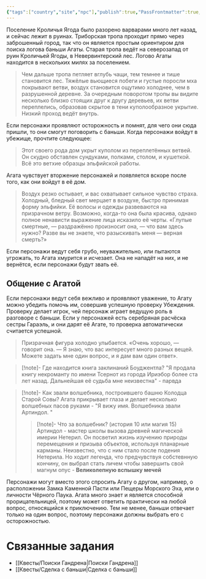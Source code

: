 ```yaml
---
{"tags":["country","site","npc"],"publish":true,"PassFrontmatter":true,"created":"2025-04-02T17:58:08.410+03:00","updated":"2025-04-02T17:58:08.410+03:00"}
---
```




Поселение Кроличья Ягода было разорено варварами много лет назад, и сейчас лежит в руинах. Триборская тропа проходит прямо через заброшенный город, так что он является простым ориентиром для поиска логова баньши Агаты. Старая тропа ведёт на северозапад от руин Кроличьей Ягоды, в Невервинтерский лес. Логово Агаты находится в нескольких милях за поселением.

> Чем дальше тропа петляет вглубь чащи, тем темнее и тише становится лес. Тяжёлые вьющиеся побеги и густые поросли мха покрывают ветви, воздух становится ощутимо холоднее, чем в разрушенной деревне. За очередным поворотом тропы вы видите несколько близко стоящих друг к другу деревьев, их ветви переплелись, образовав скрытое в тени куполообразное укрытие. Низкий проход ведёт внутрь.

Если персонажи проявляют осторожность и помнят, для чего они сюда пришли, то они смогут поговорить с баньши. Когда персонажи войдут в убежище, прочтите следующее:

> Этот своего рода дом укрыт куполом из переплетённых ветвей. Он скудно обставлен сундуками, полками, столом, и кушеткой. Всё это ветхие образцы эльфийской работы.

Агата чувствует вторжение персонажей и появляется вскоре после того, как они войдут в её дом.

> Воздух резко остывает, и вас охватывает сильное чувство страха. Холодный, бледный свет мерцает в воздухе, быстро принимая форму эльфийки. Её волосы и одежды развеваются на призрачном ветру. Возможно, когда-то она была красива, однако полное ненависти выражение лица исказило её черты. «Глупые смертные, — раздражённо произносит она, — что вам здесь нужно? Разве вы не знаете, что разыскивать меня — верная смерть?»

Если персонажи ведут себя грубо, неуважительно, или пытаются угрожать, то Агата хмурится и исчезает. Она не нападёт на них, и не вернётся, если персонажи будут звать её.

## Общение с Агатой

Если персонажи ведут себя вежливо и проявляют уважение, то Агату можно убедить помочь им, совершив успешную проверку Убеждения. Проверку делает игрок, чей персонаж играет ведущую роль в разговоре с баньши. Если у персонажей есть серебряная расчёска сестры Гараэль, и они дарят её Агате, то проверка автоматически считается успешной.

> Призрачная фигура холодно улыбается. «Очень хорошо, — говорит она. — Я знаю, что вас интересует много разных вещей. Можете задать мне один вопрос, и я дам вам один ответ».


> [!note]- Где находится книга заклинаний Боуджентла?
> "Я продала книгу некроманту по имени Тсернот из города Ириэбор более ста лет назад. Дальнейшая её судьба мне неизвестна" - парвда


> [!note]- Как звали волшебника, построившего башню Колодца Старой Совы?
> Агата прикрывает глаза и делает несколько волшебных пасов руками -  "Я вижу имя. Волшебника звали Артиндол. "
> >[!note]- Что за волшебник? (история 10 или магия 15)
> >Артиндол - мастер школы вызова древней магической имерии Нетерил. Он посветил жизнь изучению природы перемещения и призыва объектов, используя планарные карманы. 
> >Неизвестно, что с ним стало после подения Нетерила. Но ходит легенда, что предчувствуя собстевнную кончину, он выбрал стать личем чтобы завершить свой магнум опус - **Великолепную вспышку мечей**


Персонажи могут вместо этого спросить Агату о другом, например, о расположении Замка Каменной Пасти или Пещеры Морского Эха, или о личности Чёрного Паука. Агата много знает и является способной прорицательницей, поэтому может ответить практически на любой вопрос, относящийся к приключению. Тем не менее, баньши отвечает только на один вопрос, поэтому персонажи должны выбрать его с осторожностью.

# Связанные задания 

- [[Квесты/Поиски Гандрена\|Поиски Гандрена]]
- [[Квесты/Сделка с баньши\|Сделка с баньши]]

